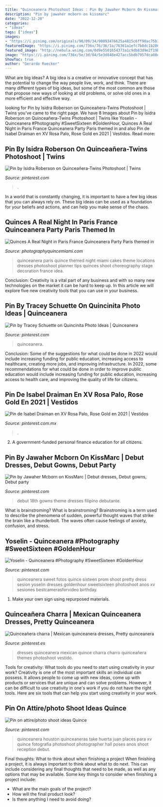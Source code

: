 ```yaml
---
title: "Quinceanera Photoshoot Ideas : Pin By Jawaher Mcborn On Kissmarc"
description: "Pin by jawaher mcborn on kissmarc"
date: "2022-12-20"
categories:
- "ideas"
tags: ["ideas"]
images:
- "https://i.pinimg.com/originals/90/09/34/90093476625a4815c6ff98ac75b14147.jpg"
featuredImage: "https://i.pinimg.com/736x/76/36/1a/76361a1efc7b8dc1b2863f189921d53c--quinceanera-photography-quinceanera-ideas.jpg"
featured_image: "http://nebula.wsimg.com/0d9e5501654373a1c9db83d9e2f19bb4?AccessKeyId=C5BA2EB021189953095D&amp;disposition=0&amp;alloworigin=1"
image: "https://i.pinimg.com/736x/5e/3d/84/5e3d848e427acc5bdb7957dca08e7858.jpg"
ShowToc: true
author: "Gerardo Ruecker"
---
```



What are big ideas?
A big idea is a creative or innovative concept that has the potential to change the way people live, work, and think. There are many different types of big ideas, but some of the most common are those that propose new ways of looking at old problems, or solve old ones in a more efficient and effective way.

	

		
looking for Pin by Isidra Roberson on Quinceañera-Twins Photoshoot | Twins you've came to the right page. We have 8 Images about Pin by Isidra Roberson on Quinceañera-Twins Photoshoot | Twins like Yoselin - Quinceanera #Photography #SweetSixteen #GoldenHour, Quinces A Real Night in Paris France Quinceanera Party Paris themed in and also Pin de Isabel Draiman en XV Rosa Palo, Rose Gold en 2021 | Vestidos. Read more:
		
    
## Pin By Isidra Roberson On Quinceañera-Twins Photoshoot | Twins

<img loading=lazy src="https://i.pinimg.com/originals/9d/c6/cf/9dc6cf07e488d76ffb1d45928a1ee584.jpg" onerror="this.onerror=null;this.src='https://tse2.mm.bing.net/th?id=OIP.PhHQ1Wvi0uvxcgGMKKz7cQHaHa&amp;pid=15.1';" alt="Pin by Isidra Roberson on Quinceañera-Twins Photoshoot | Twins">

_Source: pinterest.com_

>. 

	

In a world that is constantly changing, it is important to have a few big ideas that you can always rely on. These big ideas can be used as a foundation for your beliefs and actions, and can help you make sense of the chaos.

    
## Quinces A Real Night In Paris France Quinceanera Party Paris Themed In

<img loading=lazy src="http://nebula.wsimg.com/0d9e5501654373a1c9db83d9e2f19bb4?AccessKeyId=C5BA2EB021189953095D&amp;disposition=0&amp;alloworigin=1" onerror="this.onerror=null;this.src='https://tse3.mm.bing.net/th?id=OIP.ER1xCGcYtAUej8LVV2Ui5gHaJR&amp;pid=15.1';" alt="Quinces A Real Night in Paris France Quinceanera Party Paris themed in">

_Source: photographyquincemiami.com_

>quinceanera paris quince themed night miami cakes theme locations dresses photoshoot planner tips quinces shoot choreography stage decoration france idea. 

	

Conclusion:
Creativity is a vital part of any business and with so many new technologies on the market it can be hard to keep up. In this article we will explore five new creativity tools that you can use in your business.

    
## Pin By Tracey Schuette On Quincinita Photo Ideas | Quinceanera

<img loading=lazy src="https://i.pinimg.com/736x/5e/3d/84/5e3d848e427acc5bdb7957dca08e7858.jpg" onerror="this.onerror=null;this.src='https://tse1.mm.bing.net/th?id=OIP.QaR7oN6eDR_7IOWVVBefugHaE8&amp;pid=15.1';" alt="Pin by Tracey Schuette on Quincinita Photo Ideas | Quinceanera">

_Source: pinterest.com_

>quinceanera. 

	

Conclusion: Some of the suggestions for what could be done in 2022 would include increasing funding for public education, increasing access to healthcare, creating more jobs, and improving infrastructure.
In 2022, some recommendations for what could be done in order to improve public education would include increasing funding for public education, increasing access to health care, and improving the quality of life for citizens.

    
## Pin De Isabel Draiman En XV Rosa Palo, Rose Gold En 2021 | Vestidos

<img loading=lazy src="https://i.pinimg.com/736x/11/55/c5/1155c5dfa92fc65fcdc60a820ad9ce80.jpg" onerror="this.onerror=null;this.src='https://tse2.mm.bing.net/th?id=OIP.pGKidLjTkjMBkxLt4f5IdQHaJQ&amp;pid=15.1';" alt="Pin de Isabel Draiman en XV Rosa Palo, Rose Gold en 2021 | Vestidos">

_Source: pinterest.com.mx_

>. 

	

2. A government-funded personal finance education for all citizens.

    
## Pin By Jawaher Mcborn On KissMarc | Debut Dresses, Debut Gowns, Debut Party

<img loading=lazy src="https://i.pinimg.com/originals/f2/5f/93/f25f93ddbbe64e1f28b7c0a14802843d.jpg" onerror="this.onerror=null;this.src='https://tse4.mm.bing.net/th?id=OIP.KIUnSzbxf_ahvj15SBAiXwHaLH&amp;pid=15.1';" alt="Pin by Jawaher Mcborn on KissMarc | Debut dresses, Debut gowns, Debut party">

_Source: pinterest.com_

>debut 18th gowns theme dresses filipino debutante. 

	

What is brainstroming?
What is brainstroming? Brainstroming is a term used to describe the phenomena of sudden, powerful thought waves that strike the brain like a thunderbolt. The waves often cause feelings of anxiety, confusion, and stress.

    
## Yoselin - Quinceanera #Photography #SweetSixteen #GoldenHour

<img loading=lazy src="https://i.pinimg.com/originals/90/09/34/90093476625a4815c6ff98ac75b14147.jpg" onerror="this.onerror=null;this.src='https://tse2.mm.bing.net/th?id=OIP.t1zIJN2DtCEXUkPZGF7E8wHaJ4&amp;pid=15.1';" alt="Yoselin - Quinceanera #Photography #SweetSixteen #GoldenHour">

_Source: pinterest.com_

>quinceanera sweet fotos quince sixteen prom shoot pretty dress sesion yoselin dresses goldenhour sweetsixteen photoshoot anos xv sesiones bestcamerasforvideo birthday. 

	

1. Make your own sign using repurposed materials.

    
## Quinceañera Charra | Mexican Quinceanera Dresses, Pretty Quinceanera

<img loading=lazy src="https://i.pinimg.com/736x/54/28/e7/5428e760b95e7385e76593b828f6ee19--quince-dresses-formal-dresses.jpg" onerror="this.onerror=null;this.src='https://tse3.mm.bing.net/th?id=OIP.BlEAyZ2UhRdPQ7a92HKqjQHaJQ&amp;pid=15.1';" alt="Quinceañera charra | Mexican quinceanera dresses, Pretty quinceanera">

_Source: pinterest.es_

>dresses quinceanera mexican quince charra charro quinceañera themes photoshoot vestido. 

	

Tools for creativity: What tools do you need to start using creativity in your work?
Creativity is one of the most important skills an individual can possess. It allows people to come up with new ideas, come up with products or services that are unique and can solve problems. However, it can be difficult to use creativity in one's work if you do not have the right tools. Here are six tools that can help you start using creativity in your work.

    
## Pin On Attire/photo Shoot Ideas Quince

<img loading=lazy src="https://i.pinimg.com/736x/76/36/1a/76361a1efc7b8dc1b2863f189921d53c--quinceanera-photography-quinceanera-ideas.jpg" onerror="this.onerror=null;this.src='https://tse1.mm.bing.net/th?id=OIP.ElRPGzu_uQeGhgHXCbk1wQHaLH&amp;pid=15.1';" alt="Pin on attire/photo shoot ideas Quince">

_Source: pinterest.com_

>quinceanera houston quinceaneras take huerta juan places para xv quince fotografia photoshoot photographer hall poses anos shoot reception debut. 

	

Final thoughts: What to think about when finishing a project
When finishing a project, it is always important to think about what to do next. This can include considering any final thoughts that need to be made, as well as any options that may be available. Some key things to consider when finishing a project include:
- What are the main goals of the project?
- How will the final product look?
- Is there anything I need to avoid doing?

